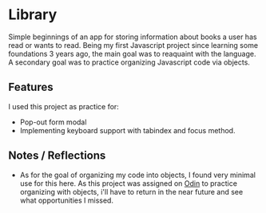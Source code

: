 # Library

Simple beginnings of an app for storing information about books a user has read or wants to read. Being my first Javascript project since learning some foundations 3 years ago, the main goal was to reaquaint with the language. A secondary goal was to practice organizing Javascript code via objects.

## Features

I used this project as practice for:
* Pop-out form modal 
* Implementing keyboard support with tabindex and focus method.

## Notes / Reflections

* As for the goal of organizing my code into objects, I found very minimal use for this here. As this project was assigned on [Odin](https://www.theodinproject.com/lessons/javascript-library) to practice organizing with objects, i'll have to return in the near future and see what opportunities I missed.

